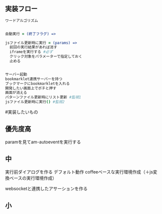 ## 実装フロー
```coffee
ワードアルゴリズム


自動実行 = (終了フラグ) =>

jsファイル更新時に実行 = (params) =>
  前回の実行結果があれば消す
  iframeを実行する #必ず
  クリック対象をパラメーターで指定しておく
  止める


サーバー起動
bookmarklet連携サーバーを持つ
ブックマークにbookmarkletを入れる
開発したい画面上でポチと押す
画面が消える
パターンファイル更新時にリスト更新 #監視1
jsファイル更新時に実行() #監視2

```


#実装したいもの

## 優先度高
paramを見てam-autoeventを実行する

## 中
実行前ダイアログを作る
  デフォルト動作
  coffeeベースな実行環境作成（＋js変換ベースの実行環境作成）

websocketと連携したアサーションを作る

## 小
